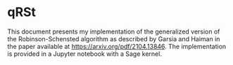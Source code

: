 # qRSt
This document presents my implementation of the generalized version of the Robinson-Schensted algorithm as described by Garsia and Haiman in the paper available at https://arxiv.org/pdf/2104.13846. The implementation is provided in a Jupyter notebook with a Sage kernel.
